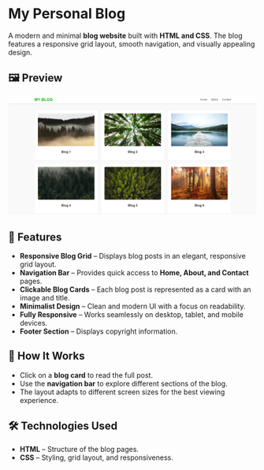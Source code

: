 # My Personal Blog 

A modern and minimal **blog website** built with **HTML and CSS**. The blog features a responsive grid layout, smooth navigation, and visually appealing design.

## 🖼️ Preview  
![My Blog Screenshot](myblogss.png)  

## 🚀 Features  
- **Responsive Blog Grid** – Displays blog posts in an elegant, responsive grid layout.  
- **Navigation Bar** – Provides quick access to **Home, About, and Contact** pages.  
- **Clickable Blog Cards** – Each blog post is represented as a card with an image and title.  
- **Minimalist Design** – Clean and modern UI with a focus on readability.  
- **Fully Responsive** – Works seamlessly on desktop, tablet, and mobile devices.  
- **Footer Section** – Displays copyright information.  

## 📜 How It Works  
- Click on a **blog card** to read the full post.
-  Use the **navigation bar** to explore different sections of the blog.
-   The layout adapts to different screen sizes for the best viewing experience.  

## 🛠️ Technologies Used  
- **HTML** – Structure of the blog pages.  
- **CSS** – Styling, grid layout, and responsiveness.
